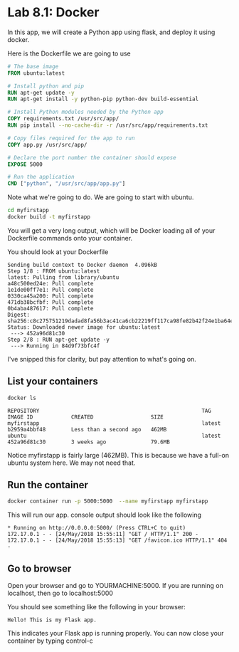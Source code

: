 Lab 8.1: Docker
==================

In this app, we will create a Python app using flask, and deploy it using docker.


Here is the Dockerfile we are going to use

```Dockerfile
# The base image
FROM ubuntu:latest

# Install python and pip
RUN apt-get update -y
RUN apt-get install -y python-pip python-dev build-essential

# Install Python modules needed by the Python app
COPY requirements.txt /usr/src/app/
RUN pip install --no-cache-dir -r /usr/src/app/requirements.txt

# Copy files required for the app to run
COPY app.py /usr/src/app/

# Declare the port number the container should expose
EXPOSE 5000

# Run the application
CMD ["python", "/usr/src/app/app.py"]
```

Note what we're going to do.  We are going to start with ubuntu.

```bash
cd myfirstapp
docker build -t myfirstapp
```

You will get a very long output, which will be Docker loading all of your
Dockerfile commands onto your container.

You should look at your Dockerfile

```console
Sending build context to Docker daemon  4.096kB
Step 1/8 : FROM ubuntu:latest
latest: Pulling from library/ubuntu
a48c500ed24e: Pull complete
1e1de00ff7e1: Pull complete
0330ca45a200: Pull complete
471db38bcfbf: Pull complete
0b4aba487617: Pull complete
Digest: sha256:c8c275751219dadad8fa56b3ac41ca6cb22219ff117ca98fe82b42f24e1ba64e
Status: Downloaded newer image for ubuntu:latest
 ---> 452a96d81c30
Step 2/8 : RUN apt-get update -y
 ---> Running in 84d9f73bfc4f
```

I've snipped this for clarity, but pay attention to what's going on.


## List your containers

```bash
docker ls
```

```console
REPOSITORY                                                   TAG                 IMAGE ID            CREATED                  SIZE
myfirstapp                                                   latest              b2959a4bbf48        Less than a second ago   462MB
ubuntu                                                       latest              452a96d81c30        3 weeks ago              79.6MB
```

Notice myfirstapp is fairly large (462MB). This is because we have a full-on ubuntu system here.  We may not  need that.

## Run the container

```bash
docker container run -p 5000:5000  --name myfirstapp myfirstapp
```

This will run our app.  console output should look like the following

```console
* Running on http://0.0.0.0:5000/ (Press CTRL+C to quit)
172.17.0.1 - - [24/May/2018 15:55:11] "GET / HTTP/1.1" 200 -
172.17.0.1 - - [24/May/2018 15:55:13] "GET /favicon.ico HTTP/1.1" 404 -
```

## Go to browser

Open your browser and go to YOURMACHINE:5000.  If you are running on localhost, then go to localhost:5000

You should see something like the following in your browser:

```console
Hello! This is my Flask app.
```

This indicates your Flask app is running properly. You can now close your container by typing control-c

